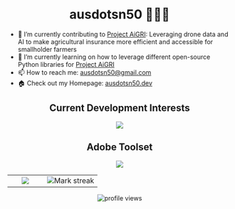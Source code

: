 <h1 align="center">ausdotsn50 👩🏻‍💻</h1>

- 🔭 I’m currently contributing to [Project AiGRI](https://github.com/ProjectAiGRI): Leveraging drone data and AI to make agricultural insurance more efficient and accessible for smallholder farmers
- 🌱 I’m currently learning on how to leverage different open-source Python libraries for [Project AiGRI](https://github.com/ProjectAiGRI)
- 📫 How to reach me: ausdotsn50@gmail.com
- 🏠 Check out my Homepage: [ausdotsn50.dev](https://ausdotsn50.dev)

<!-- Current Development Interests -->
<h2 align="center">Current Development Interests</h2>
<p align="center">
    <img src="https://skillicons.dev/icons?i=c,python,java,sqlite,html,css,js,flask,nodejs,express,postgresql,react,git,github,vscode,postman&perline=14" />
</p>

<!-- Adobe Toolset -->
<h2 align="center">Adobe Toolset</h2>
<p align="center">
  <img src="https://skillicons.dev/icons?i=ae,au,pr,ps&perline=14" />
</p>

<!--- Github stats -->
<table align="center" style="border: none">
<tr style="border: none">

<td width="40%" align="center">
    <img src="https://github-readme-stats.vercel.app/api/top-langs/?username=ausdotsn50&layout=compact&theme=dark" />
</td>

<td width="60%" align="center">  
  <img  title="🔥 Get streak stats for your profile at git.io/streak-stats" alt="Mark streak" src="https://github-readme-streak-stats.herokuapp.com/?user=ausdotsn50&theme=dark&hide_border=false" /> 
</td>

</tr>
</table>

<!-- Profile views -->
<p align="center">
    <img src="https://komarev.com/ghpvc/?username=ausdotsn50&style=plastic&color=red" alt="profile views"/>
</p>
